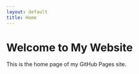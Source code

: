 ```yaml
---
layout: default
title: Home
---
```

# Welcome to My Website
This is the home page of my GitHub Pages site.
